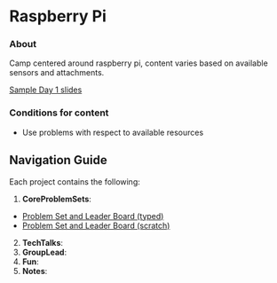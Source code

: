 
# Raspberry Pi
### About

Camp centered around raspberry pi, content varies based on available sensors and attachments. 

[Sample Day 1 slides](https://docs.google.com/presentation/d/1rH-_T6A9-0KQjul6o5ARUzpTIceL_Ld3klDGuipRtPg/edit#slide=id.gc6f75fceb_0_0)

### Conditions for content
- Use problems with respect to available resources


## Navigation Guide
Each project contains the following:
1. **CoreProblemSets**: 
- [Problem Set and Leader Board (typed)](https://docs.google.com/spreadsheets/d/1yJvdcWyR22KB8DDCFCM4u7GAl92aKf_Xr3Bh2yXAyTI/edit?usp=sharing)
- [Problem Set and Leader Board (scratch)](https://docs.google.com/spreadsheets/d/1clhPIK2yWIoqcrVwEozqiYm6611N0lVgb-l9kIjv4I4/edit?usp=sharing)
2. **TechTalks**: 
3. **GroupLead**: 
4. **Fun**: 
5. **Notes**:  